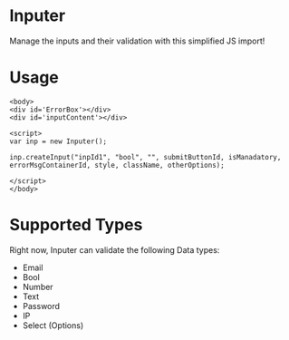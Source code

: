 # Inputer
Manage the inputs and their validation with this simplified JS import!

# Usage
	<body>
	<div id='ErrorBox'></div>
	<div id='inputContent'></div>
	
	<script>
	var inp = new Inputer();
	
	inp.createInput("inpId1", "bool", "", submitButtonId, isManadatory, errorMsgContainerId, style, className, otherOptions);
	
	</script>
	</body>

# Supported Types
Right now, Inputer can validate the following Data types:
- Email
- Bool
- Number
- Text
- Password
- IP
- Select (Options)